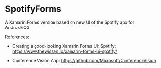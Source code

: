 # SpotifyForms
A Xamarin.Forms version based on new UI of the Spotify app for Android/iOS 

References:
* Creating a good-looking Xamarin Forms UI: Spotify:
https://www.thewissen.io/xamarin-forms-ui-spotify/

* Conference Vision App: 
https://github.com/Microsoft/ConferenceVision
